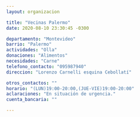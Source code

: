 ```yaml
---
layout: organizacion

title: "Vecinas Palermo"
date: 2020-08-10 23:30:45 -0300

departamento: "Montevideo"
barrio: "Palermo"
actividades: "Olla"
donaciones: "Alimentos"
necesidades: "Carne"
telefono_contacto: "095987940"
direccion: "Lorenzo Carnelli esquina Cebollatí"

otros_contactos: ""
horario: "(LUN)19:00-20:00,(JUE-VIE)19:00-20:00"
aclaraciones: "En situación de urgencia."
cuenta_bancaria: ""

---
```

